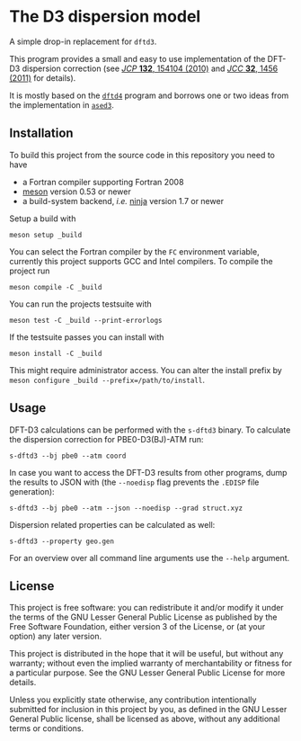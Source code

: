 # The D3 dispersion model

A simple drop-in replacement for ``dftd3``.

This program provides a small and easy to use implementation of the DFT-D3
dispersion correction
(see [*JCP* **132**, 154104 (2010)](https://dx.doi.org/10.1063/1.3382344)
and [*JCC* **32**, 1456 (2011)](https://dx.doi.org/10.1002/jcc.21759) for details).

It is mostly based on the [`dftd4`](https://github.com/dftd4/dftd4) program and
borrows one or two ideas from the implementation in [`ased3`](https://github.com/ehermes/ased3).


## Installation

To build this project from the source code in this repository you need to have
- a Fortran compiler supporting Fortran 2008
- [meson](https://mesonbuild.com) version 0.53 or newer
- a build-system backend, *i.e.* [ninja](https://ninja-build.org) version 1.7 or newer

Setup a build with

```
meson setup _build
```

You can select the Fortran compiler by the `FC` environment variable, currently this project supports GCC and Intel compilers.
To compile the project run

```
meson compile -C _build
```

You can run the projects testsuite with

```
meson test -C _build --print-errorlogs
```

If the testsuite passes you can install with

```
meson install -C _build
```

This might require administrator access.
You can alter the install prefix by ``meson configure _build --prefix=/path/to/install``.


## Usage

DFT-D3 calculations can be performed with the ``s-dftd3`` binary.
To calculate the dispersion correction for PBE0-D3(BJ)-ATM run:

```
s-dftd3 --bj pbe0 --atm coord
```

In case you want to access the DFT-D3 results from other programs, dump the results to JSON with
(the ``--noedisp`` flag prevents the ``.EDISP`` file generation):

```
s-dftd3 --bj pbe0 --atm --json --noedisp --grad struct.xyz
```

Dispersion related properties can be calculated as well:

```
s-dftd3 --property geo.gen
```

For an overview over all command line arguments use the ``--help`` argument.


## License

This project is free software: you can redistribute it and/or modify it under
the terms of the GNU Lesser General Public License as published by
the Free Software Foundation, either version 3 of the License, or
(at your option) any later version.

This project is distributed in the hope that it will be useful,
but without any warranty; without even the implied warranty of
merchantability or fitness for a particular purpose.  See the
GNU Lesser General Public License for more details.

Unless you explicitly state otherwise, any contribution intentionally
submitted for inclusion in this project by you, as defined in the
GNU Lesser General Public license, shall be licensed as above, without any
additional terms or conditions.
